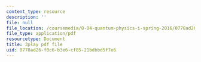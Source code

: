 ```yaml
---
content_type: resource
description: ''
file: null
file_location: /coursemedia/8-04-quantum-physics-i-spring-2016/0778ad26f0c6b3e6cf8521bdbbd5f7e6_kefsxztSX74.pdf
file_type: application/pdf
resourcetype: Document
title: 3play pdf file
uid: 0778ad26-f0c6-b3e6-cf85-21bdbbd5f7e6
---
```

